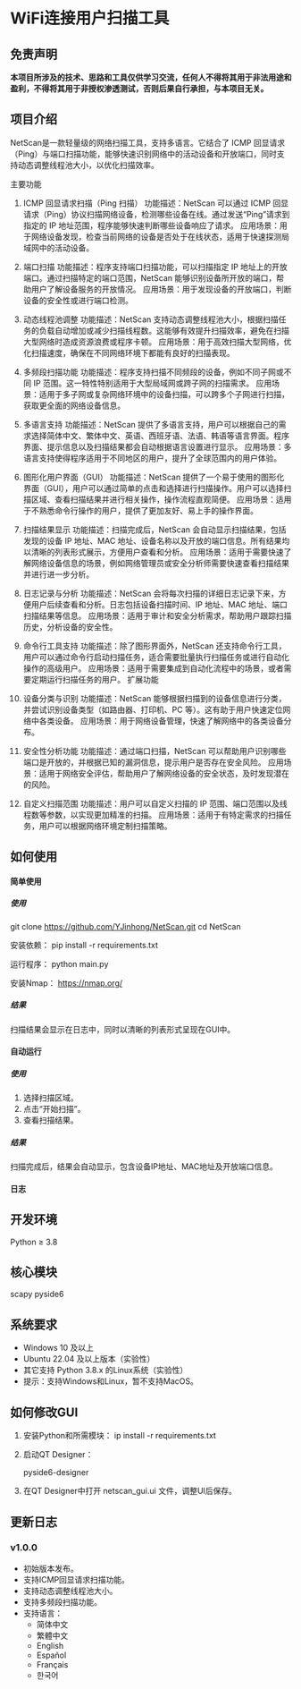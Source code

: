 # WiFi连接用户扫描工具

## 免责声明

**本项目所涉及的技术、思路和工具仅供学习交流，任何人不得将其用于非法用途和盈利，不得将其用于非授权渗透测试，否则后果自行承担，与本项目无关。**

## 项目介绍

NetScan是一款轻量级的网络扫描工具，支持多语言。它结合了 ICMP 回显请求（Ping）与端口扫描功能，能够快速识别网络中的活动设备和开放端口，同时支持动态调整线程池大小，以优化扫描效率。

主要功能

1. ICMP 回显请求扫描（Ping 扫描）
功能描述：NetScan 可以通过 ICMP 回显请求（Ping）协议扫描网络设备，检测哪些设备在线。通过发送“Ping”请求到指定的 IP 地址范围，程序能够快速判断哪些设备响应了请求。
应用场景：用于网络设备发现，检查当前网络的设备是否处于在线状态，适用于快速探测局域网中的活动设备。

2. 端口扫描
功能描述：程序支持端口扫描功能，可以扫描指定 IP 地址上的开放端口。通过扫描特定的端口范围，NetScan 能够识别设备所开放的端口，帮助用户了解设备服务的开放情况。
应用场景：用于发现设备的开放端口，判断设备的安全性或进行端口检测。

3. 动态线程池调整
功能描述：NetScan 支持动态调整线程池大小，根据扫描任务的负载自动增加或减少扫描线程数。这能够有效提升扫描效率，避免在扫描大型网络时造成资源浪费或程序卡顿。
应用场景：用于高效扫描大型网络，优化扫描速度，确保在不同网络环境下都能有良好的扫描表现。

4. 多频段扫描功能
功能描述：程序支持扫描不同频段的设备，例如不同子网或不同 IP 范围。这一特性特别适用于大型局域网或跨子网的扫描需求。
应用场景：适用于多子网或复杂网络环境中的设备扫描，可以跨多个子网进行扫描，获取更全面的网络设备信息。

5. 多语言支持
功能描述：NetScan 提供了多语言支持，用户可以根据自己的需求选择简体中文、繁体中文、英语、西班牙语、法语、韩语等语言界面。程序界面、提示信息以及扫描结果都会自动根据语言设置进行显示。
应用场景：多语言支持使得程序适用于不同地区的用户，提升了全球范围内的用户体验。

6. 图形化用户界面（GUI）
功能描述：NetScan 提供了一个易于使用的图形化界面（GUI），用户可以通过简单的点击和选择进行扫描操作。用户可以选择扫描区域、查看扫描结果并进行相关操作，操作流程直观简便。
应用场景：适用于不熟悉命令行操作的用户，提供了更加友好、易上手的操作界面。

7. 扫描结果显示
功能描述：扫描完成后，NetScan 会自动显示扫描结果，包括发现的设备 IP 地址、MAC 地址、设备名称以及开放的端口信息。所有结果均以清晰的列表形式展示，方便用户查看和分析。
应用场景：适用于需要快速了解网络设备信息的场景，例如网络管理员或安全分析师需要快速查看扫描结果并进行进一步分析。

8. 日志记录与分析
功能描述：NetScan 会将每次扫描的详细日志记录下来，方便用户后续查看和分析。日志包括设备扫描时间、IP 地址、MAC 地址、端口扫描结果等信息。
应用场景：适用于审计和安全分析需求，帮助用户跟踪扫描历史，分析设备的安全性。

9. 命令行工具支持
功能描述：除了图形界面外，NetScan 还支持命令行工具，用户可以通过命令行启动扫描任务，适合需要批量执行扫描任务或进行自动化操作的高级用户。
应用场景：适用于需要集成到自动化流程中的场景，或者需要定期运行扫描任务的用户。
扩展功能

10. 设备分类与识别
功能描述：NetScan 能够根据扫描到的设备信息进行分类，并尝试识别设备类型（如路由器、打印机、PC 等）。这有助于用户快速定位网络中各类设备。
应用场景：用于网络设备管理，快速了解网络中的各类设备分布。

11. 安全性分析功能
功能描述：通过端口扫描，NetScan 可以帮助用户识别哪些端口是开放的，并根据已知的漏洞信息，提示用户是否存在安全风险。
应用场景：适用于网络安全评估，帮助用户了解网络设备的安全状态，及时发现潜在的风险。

12. 自定义扫描范围
功能描述：用户可以自定义扫描的 IP 范围、端口范围以及线程数等参数，以实现更加精准的扫描。
应用场景：适用于有特定需求的扫描任务，用户可以根据网络环境定制扫描策略。

## 如何使用

#### 简单使用

##### 使用

git clone https://github.com/YJinhong/NetScan.git
cd NetScan

安装依赖：
pip install -r requirements.txt

运行程序：
python main.py

安装Nmap：
https://nmap.org/

##### 结果

扫描结果会显示在日志中，同时以清晰的列表形式呈现在GUI中。

#### 自动运行

##### 使用

1. 选择扫描区域。
2. 点击“开始扫描”。
3. 查看扫描结果。

##### 结果

扫描完成后，结果会自动显示，包含设备IP地址、MAC地址及开放端口信息。

#### 日志

## 开发环境

Python ≥ 3.8

## 核心模块

scapy
pyside6

## 系统要求

- Windows 10 及以上
- Ubuntu 22.04 及以上版本（实验性）
- 其它支持 Python 3.8.x 的Linux系统（实验性）
- 提示：支持Windows和Linux，暂不支持MacOS。

## 如何修改GUI

1. 安装Python和所需模块：
   ip install -r requirements.txt

2. 启动QT Designer：

   pyside6-designer

3. 在QT Designer中打开 netscan_gui.ui 文件，调整UI后保存。

## 更新日志

### v1.0.0

- 初始版本发布。
- 支持ICMP回显请求扫描功能。
- 支持动态调整线程池大小。
- 支持多频段扫描功能。
- 支持语言：
  - 简体中文
  - 繁體中文
  - English
  - Español
  - Français
  - 한국어
